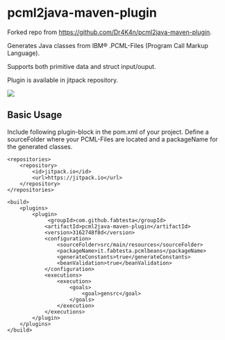 pcml2java-maven-plugin
======================
Forked repo from https://github.com/Dr4K4n/pcml2java-maven-plugin.

Generates Java classes from IBM® .PCML-Files (Program Call Markup Language).

Supports both primitive data and struct input/ouput.

Plugin is available in jitpack repository.

[![](https://jitpack.io/v/fabtesta/pcml2java-maven-plugin.svg)](https://jitpack.io/#fabtesta/pcml2java-maven-plugin)

## Basic Usage

Include following plugin-block in the pom.xml of your project. Define a sourceFolder where your PCML-Files are located and a packageName for the generated classes.

```
<repositories>
	<repository>
	    <id>jitpack.io</id>
	    <url>https://jitpack.io</url>
	</repository>
</repositories>

<build>
	<plugins>
		<plugin>
			 <groupId>com.github.fabtesta</groupId>
	    	<artifactId>pcml2java-maven-plugin</artifactId>
	    	<version>3162748f8d</version>
			<configuration>
				<sourceFolder>src/main/resources</sourceFolder>
				<packageName>it.fabtesta.pcmlbeans</packageName>
				<generateConstants>true</generateConstants>
				<beanValidation>true</beanValidation>
			</configuration>
			<executions>
				<execution>
					<goals>
						<goal>gensrc</goal>
					</goals>
				</execution>
			</executions>
		</plugin>
	</plugins>
</build>
```
